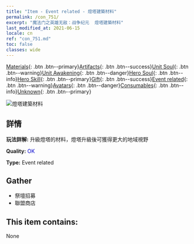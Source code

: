 ```yaml
---
title: "Item - Event related - 燈塔建築材料"
permalink: /con_751/
excerpt: "魔法门之英雄无敌：战争纪元  燈塔建築材料"
last_modified_at: 2021-06-15
locale: cn
ref: "con_751.md"
toc: false
classes: wide
---
```

 [Materials](/ItemsCN/){: .btn .btn--primary}[Artifacts](/ItemsCN/Artifacts/){: .btn .btn--success}[Unit Soul](/ItemsCN/UnitSoul/){: .btn .btn--warning}[Unit Awakening](/ItemsCN/UnitAwakening/){: .btn .btn--danger}[Hero Soul](/ItemsCN/HeroSoul/){: .btn .btn--info}[Hero Skill](/ItemsCN/HeroSkill/){: .btn .btn--primary}[Gift](/ItemsCN/Gift/){: .btn .btn--success}[Event related](/ItemsCN/Events/){: .btn .btn--warning}[Avatars](/ItemsCN/Avatars/){: .btn .btn--danger}[Consumables](/ItemsCN/Consumables/){: .btn .btn--info}[Unknown](/ItemsCN/Unknown/){: .btn .btn--primary}

 ![燈塔建築材料](/images/t/i_tool_mf.png)

## 詳情
 **玩法詳解:** 升級燈塔的材料，燈塔升級後可獲得更大的地域視野

 **Quality:** <span style="color: #0000CD">OK</span>

 **Type:** Event related

## Gather

*    祭壇招募 
*    聯盟商店 

## This item contains:

  None

